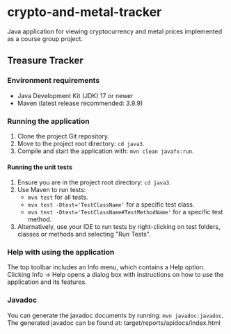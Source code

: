 # crypto-and-metal-tracker

Java application for viewing cryptocurrency and metal prices implemented as a course group project.

## Treasure Tracker

### Environment requirements

- Java Development Kit (JDK) 17 or newer
- Maven (latest release recommended: 3.9.9)

### Running the application

1. Clone the project Git repository.
2. Move to the project root directory: `cd java3`.
3. Compile and start the application with: `mvn clean javafx:run`.

#### Running the unit tests

1. Ensure you are in the project root directory: `cd java3`.
2. Use Maven to run tests:
   - `mvn test` for all tests.
   - `mvn test -Dtest='TestClassName'` for a specific test class.
   - `mvn test -Dtest='TestClassName#TestMethodName'` for a specific test method.
3. Alternatively, use your IDE to run tests by right-clicking on test folders, classes or methods and selecting "Run Tests".

### Help with using the application

The top toolbar includes an Info menu, which contains a Help option.
Clicking Info → Help opens a dialog box with instructions on how to use the 
application and its features.

### Javadoc

You can generate the javadoc documents by running: `mvn javadoc:javadoc`.
The generated javadoc can be found at: target/reports/apidocs/index.html
